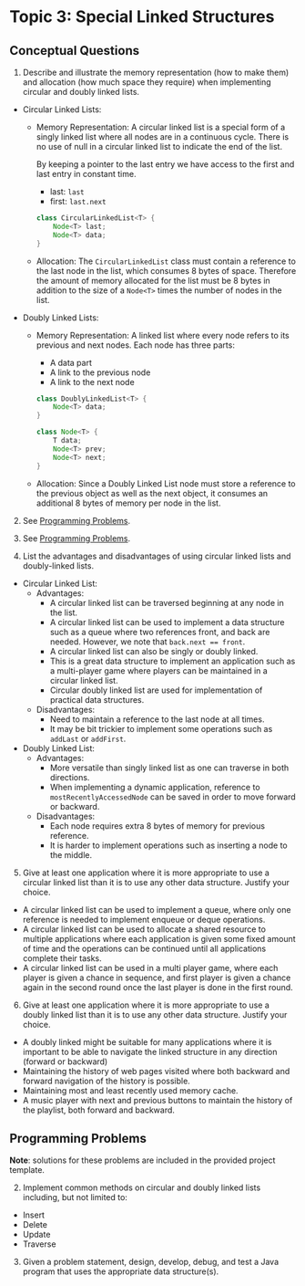 # Topic 3: Special Linked Structures

## Conceptual Questions

1. Describe and illustrate the memory representation (how to make them) and allocation
(how much space they require) when implementing circular and doubly linked lists.
  * Circular Linked Lists:
    * Memory Representation: A circular linked list is a special form of a singly linked list
      where all nodes are in a continuous cycle. There is no use of null in a circular linked
      list to indicate the end of the list.

      By keeping a pointer to the last entry we have access to the first and last entry in
      constant time.

      * last: `last`
      * first: `last.next`

      ```java
      class CircularLinkedList<T> {
          Node<T> last;
          Node<T> data;
      }
      ```
    * Allocation: The `CircularLinkedList` class must contain a reference to the last node in the list, which consumes 8 bytes
      of space. Therefore the amount of memory allocated for the list must be 8 bytes in addition to the size of a `Node<T>`
      times the number of nodes in the list.
  * Doubly Linked Lists:
    * Memory Representation: A linked list where every node refers to its previous and next nodes.
      Each node has three parts:
      * A data part
      * A link to the previous node
      * A link to the next node

      ```java
      class DoublyLinkedList<T> {
          Node<T> data;
      }

      class Node<T> {
          T data;
          Node<T> prev;
          Node<T> next;
      }
      ```
    * Allocation: Since a Doubly Linked List node must store a reference to the previous object as well as the next object,
      it consumes an additional 8 bytes of memory per node in the list.

2. See [Programming Problems](#programming-problems).

3. See [Programming Problems](#programming-problems).

4. List the advantages and disadvantages of using circular linked lists and doubly-linked lists.
  * Circular Linked List:
    * Advantages:
      * A circular linked list can be traversed beginning at any node in the list.
      * A circular linked list can be used to implement a data structure such as a
        queue where two references front, and back are needed. However, we note that
        `back.next == front`.
      * A circular linked list can also be singly or doubly linked.
      * This is a great data structure to implement an application such as a multi-player game
        where players can be maintained in a circular linked list.
      * Circular doubly linked list are used for implementation of practical data structures.
    * Disadvantages:
      * Need to maintain a reference to the last node at all times.
      * It may be bit trickier to implement some operations such as `addLast` or `addFirst`.
  * Doubly Linked List:
    * Advantages:
      * More versatile than singly linked list as one can traverse in both directions.
      * When implementing a dynamic application, reference to `mostRecentlyAccessedNode`
        can be saved in order to move forward or backward.
    * Disadvantages:
      * Each node requires extra 8 bytes of memory for previous reference.
      * It is harder to implement operations such as inserting a node to the middle.

5. Give at least one application where it is more appropriate to use a circular linked list than it is to use
any other data structure. Justify your choice.
  * A circular linked list can be used to implement a queue, where only one reference is needed to implement enqueue or deque operations.
  * A circular linked list can be used to allocate a shared resource to multiple applications where each application is given some fixed amount of time and the operations can be continued until all applications complete their tasks.
  * A circular linked list can be used in a multi player game, where each player is given a chance in sequence, and first player is given a chance again in the second round once the last player is done in the first round.

6. Give at least one application where it is more appropriate to use a doubly linked list than it is to use
any other data structure. Justify your choice.
  * A doubly linked might be suitable for many applications where it is important to be able to navigate the linked structure in any direction (forward or backward)
  * Maintaining the history of web pages visited where both backward and forward navigation of the history is possible.
  * Maintaining most and least recently used memory cache.
  * A music player with next and previous buttons to maintain the history of the playlist, both forward and backward.


## Programming Problems

**Note**: solutions for these problems are included in the provided project template.

2. Implement common methods on circular and doubly linked lists including, but not limited to:
  * Insert
  * Delete
  * Update
  * Traverse

3. Given a problem statement, design, develop, debug, and test a Java program that uses the
appropriate data structure(s).
